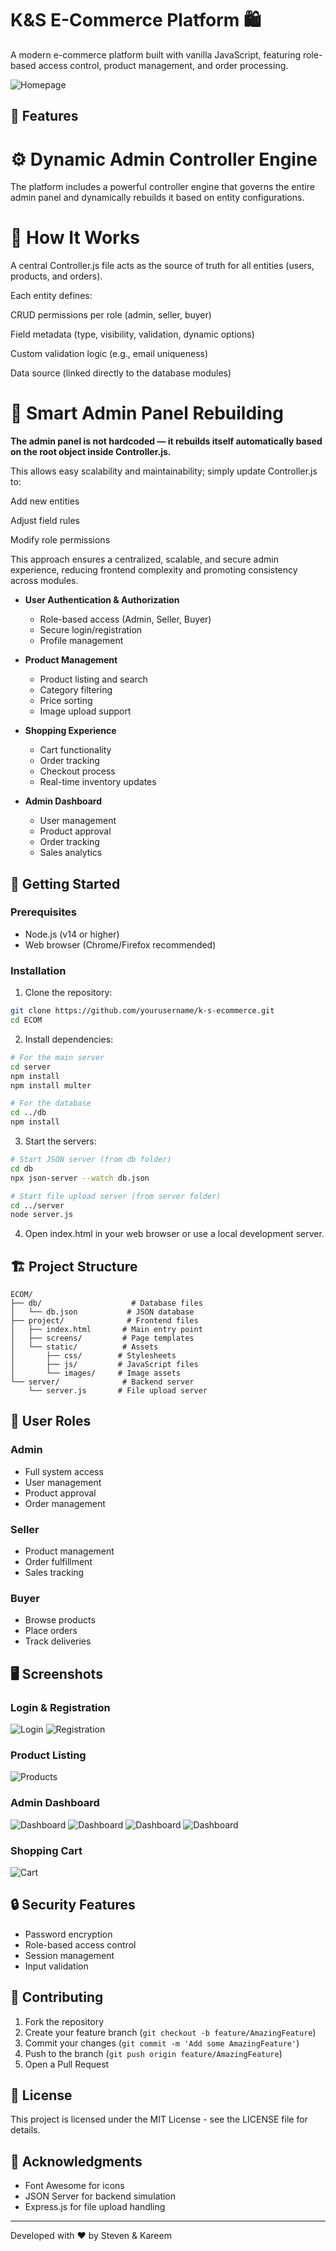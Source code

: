 # K&S E-Commerce Platform 🛍️

A modern e-commerce platform built with vanilla JavaScript, featuring role-based access control, product management, and order processing.

![Homepage](https://github.com/StevenTharwat/ECOM/blob/main/ScreenShots/1.png)

## 🌟 Features

# ⚙️ Dynamic Admin Controller Engine
The platform includes a powerful controller engine that governs the entire admin panel and dynamically rebuilds it based on entity configurations.

# 🔧 How It Works
A central Controller.js file acts as the source of truth for all entities (users, products, and orders).

Each entity defines:

CRUD permissions per role (admin, seller, buyer)

Field metadata (type, visibility, validation, dynamic options)

Custom validation logic (e.g., email uniqueness)

Data source (linked directly to the database modules)

# 🧠 Smart Admin Panel Rebuilding
**The admin panel is not hardcoded — it rebuilds itself automatically based on the root object inside Controller.js.**

This allows easy scalability and maintainability; simply update Controller.js to:

Add new entities

Adjust field rules

Modify role permissions

This approach ensures a centralized, scalable, and secure admin experience, reducing frontend complexity and promoting consistency across modules.

- **User Authentication & Authorization**
  - Role-based access (Admin, Seller, Buyer)
  - Secure login/registration
  - Profile management

- **Product Management**
  - Product listing and search
  - Category filtering
  - Price sorting
  - Image upload support

- **Shopping Experience**
  - Cart functionality
  - Order tracking
  - Checkout process
  - Real-time inventory updates

- **Admin Dashboard**
  - User management
  - Product approval
  - Order tracking
  - Sales analytics

## 🚀 Getting Started

### Prerequisites

- Node.js (v14 or higher)
- Web browser (Chrome/Firefox recommended)

### Installation

1. Clone the repository:
```sh
git clone https://github.com/yourusername/k-s-ecommerce.git
cd ECOM
```

2. Install dependencies:
```sh
# For the main server
cd server
npm install
npm install multer

# For the database
cd ../db
npm install
```

3. Start the servers:
```sh
# Start JSON server (from db folder)
cd db
npx json-server --watch db.json

# Start file upload server (from server folder)
cd ../server
node server.js
```

4. Open index.html in your web browser or use a local development server.

## 🏗️ Project Structure

```
ECOM/
├── db/                    # Database files
│   └── db.json           # JSON database
├── project/              # Frontend files
│   ├── index.html       # Main entry point
│   ├── screens/         # Page templates
│   └── static/          # Assets
│       ├── css/        # Stylesheets
│       ├── js/         # JavaScript files
│       └── images/     # Image assets
└── server/              # Backend server
    └── server.js       # File upload server
```

## 👥 User Roles

### Admin
- Full system access
- User management
- Product approval
- Order management

### Seller
- Product management
- Order fulfillment
- Sales tracking

### Buyer
- Browse products
- Place orders
- Track deliveries

## 🖥️ Screenshots

### Login & Registration 
![Login](https://github.com/StevenTharwat/ECOM/blob/main/ScreenShots/2.png)
![Registration](https://github.com/StevenTharwat/ECOM/blob/main/ScreenShots/3.png)


### Product Listing
![Products](https://github.com/StevenTharwat/ECOM/blob/main/ScreenShots/8.png)

### Admin Dashboard
![Dashboard](https://github.com/StevenTharwat/ECOM/blob/main/ScreenShots/4.png)
![Dashboard](https://github.com/StevenTharwat/ECOM/blob/main/ScreenShots/5.png)
![Dashboard](https://github.com/StevenTharwat/ECOM/blob/main/ScreenShots/6.png)
![Dashboard](https://github.com/StevenTharwat/ECOM/blob/main/ScreenShots/7.png)

### Shopping Cart
![Cart](https://github.com/StevenTharwat/ECOM/blob/main/ScreenShots/9.png)

## 🔒 Security Features

- Password encryption
- Role-based access control
- Session management
- Input validation

## 🤝 Contributing

1. Fork the repository
2. Create your feature branch (`git checkout -b feature/AmazingFeature`)
3. Commit your changes (`git commit -m 'Add some AmazingFeature'`)
4. Push to the branch (`git push origin feature/AmazingFeature`)
5. Open a Pull Request

## 📝 License

This project is licensed under the MIT License - see the LICENSE file for details.

## 🙏 Acknowledgments

- Font Awesome for icons
- JSON Server for backend simulation
- Express.js for file upload handling

---
Developed with ❤️ by Steven & Kareem
